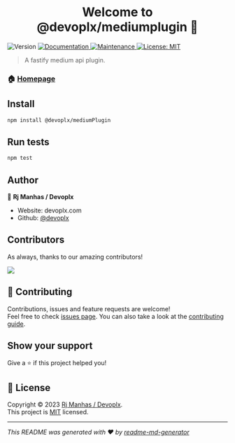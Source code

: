 <h1 align="center">Welcome to @devoplx/mediumplugin 👋</h1>
<p>
  <img alt="Version" src="https://img.shields.io/badge/version-0-blue.svg?cacheSeconds=2592000" />
  <a href="https://github.com/devoplx/mediumFastifyPlugin#readme" target="_blank">
    <img alt="Documentation" src="https://img.shields.io/badge/documentation-yes-brightgreen.svg" />
  </a>
  <a href="https://github.com/devoplx/mediumFastifyPlugin/graphs/commit-activity" target="_blank">
    <img alt="Maintenance" src="https://img.shields.io/badge/Maintained%3F-yes-green.svg" />
  </a>
  <a href="https://github.com/devoplx/mediumFastifyPlugin/blob/master/LICENSE" target="_blank">
    <img alt="License: MIT" src="https://img.shields.io/github/license/devoplx/@devoplx/mediumplugin" />
  </a>
</p>

> A fastify medium api plugin.

### 🏠 [Homepage](https://github.com/devoplx/mediumFastifyPlugin#readme)

## Install

```sh
npm install @devoplx/mediumPlugin
```

## Run tests

```sh
npm test
```

## Author

👤 **Rj Manhas / Devoplx**

* Website: devoplx.com
* Github: [@devoplx](https://github.com/devoplx)

## Contributors

As always, thanks to our amazing contributors!

<a href="https://github.com/jaywcjlove/github-action-contributors/graphs/contributors">
  <img src="https://jaywcjlove.github.io/github-action-contributors/CONTRIBUTORS.svg" />
</a>


## 🤝 Contributing

Contributions, issues and feature requests are welcome!<br />Feel free to check [issues page](https://github.com/devoplx/mediumFastifyPlugin/issues). You can also take a look at the [contributing guide](https://github.com/devoplx/mediumFastifyPlugin/blob/master/CONTRIBUTING.md).

## Show your support

Give a ⭐️ if this project helped you!

## 📝 License

Copyright © 2023 [Rj Manhas / Devoplx](https://github.com/devoplx).<br />
This project is [MIT](https://github.com/devoplx/mediumFastifyPlugin/blob/master/LICENSE) licensed.

***
_This README was generated with ❤️ by [readme-md-generator](https://github.com/kefranabg/readme-md-generator)_

